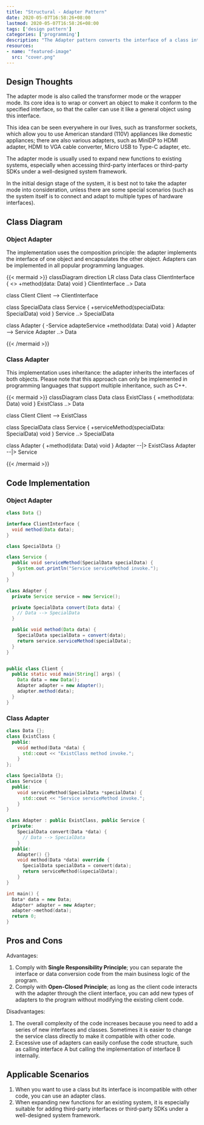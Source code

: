 ```yaml
---
title: "Structural - Adapter Pattern"
date: 2020-05-07T16:58:26+08:00
lastmod: 2020-05-07T16:58:26+08:00
tags: ['design pattern']
categories: ['programming']
description: "The Adapter pattern converts the interface of a class into another interface that the client expects. The adapter allows classes with incompatible interfaces to work together seamlessly. Object adapters use composition, and class adapters use multiple inheritance."
resources:
- name: "featured-image"
  src: "cover.png"
---
```

<!--more-->
## Design Thoughts
The adapter mode is also called the transformer mode or the wrapper mode. Its core idea is to wrap or convert an object to make it conform to the specified interface, so that the caller can use it like a general object using this interface.

This idea can be seen everywhere in our lives, such as transformer sockets, which allow you to use American standard (110V) appliances like domestic appliances; there are also various adapters, such as MiniDP to HDMI adapter, HDMI to VGA cable converter, Micro USB to Type-C adapter, etc.

The adapter mode is usually used to expand new functions to existing systems, especially when accessing third-party interfaces or third-party SDKs under a well-designed system framework.

In the initial design stage of the system, it is best not to take the adapter mode into consideration, unless there are some special scenarios (such as the system itself is to connect and adapt to multiple types of hardware interfaces).

## Class Diagram
### Object Adapter
The implementation uses the composition principle: the adapter implements the interface of one object and encapsulates the other object. Adapters can be implemented in all popular programming languages.

{{< mermaid >}}
classDiagram
  direction LR
  class Data
  class ClientInterface {
    <<interface>>
    +method(data: Data) void
  }
  ClientInterface ..> Data

  class Client
  Client --> ClientInterface

  class SpecialData
  class Service {
    +serviceMethod(specialData: SpecialData) void
  }
  Service ..> SpecialData

  class Adapter {
    -Service adapteService
    +method(data: Data) void
  }
  Adapter --> Service
  Adapter ..> Data

{{< /mermaid >}}

### Class Adapter
This implementation uses inheritance: the adapter inherits the interfaces of both objects. Please note that this approach can only be implemented in programming languages ​​that support multiple inheritance, such as C++.

{{< mermaid >}}
classDiagram
  class Data
  class ExistClass {
    +method(data: Data) void
  }
  ExistClass ..> Data

  class Client
  Client --> ExistClass

  class SpecialData
  class Service {
    +serviceMethod(specialData: SpecialData) void
  }
  Service ..> SpecialData

  class Adapter {
    +method(data: Data) void
  }
  Adapter --|> ExistClass
  Adapter --|> Service

{{< /mermaid >}}

## Code Implementation
### Object Adapter
```java
class Data {}

interface ClientInterface {
  void method(Data data);
}

class SpecialData {}

class Service {
  public void serviceMethod(SpecialData specialData) {
    System.out.println("Service serviceMethod invoke.");
  }
}

class Adapter {
  private Service service = new Service();

  private SpecialData convert(Data data) {
    // Data --> SpecialData
  }

  public void method(Data data) {
    SpecialData specialData = convert(data);
    return service.serviceMethod(specialData);
  }
}


public class Client {
  public static void main(String[] args) {
    Data data = new Data();
    Adapter adapter = new Adapter();
    adapter.method(data);
  }
}
```

### Class Adapter
```c++
class Data {};
class ExistClass {
  public:
    void method(Data *data) {
      std::cout << "ExistClass method invoke.";
    }
};

class SpecialData {};
class Service {
  public:
    void serviceMethod(SpecialData *specialData) {
      std::cout << "Service serviceMethod invoke.";
    }
}

class Adapter : public ExistClass, public Service {
  private:
    SpecialData convert(Data *data) {
      // Data --> SpecialData
    }
  public:
    Adapter() {}
    void method(Data *data) override {
      SpecialData specialData = convert(data);
      return serviceMethod(&specialData);
    }
}

int main() {
  Data* data = new Data;
  Adapter* adapter = new Adapter;
  adapter->method(data);
  return 0;
}

```

## Pros and Cons
Advantages:
1. Comply with **Single Responsibility Principle**; you can separate the interface or data conversion code from the main business logic of the program.
2. Comply with **Open-Closed Principle**; as long as the client code interacts with the adapter through the client interface, you can add new types of adapters to the program without modifying the existing client code.

Disadvantages:
1. The overall complexity of the code increases because you need to add a series of new interfaces and classes. Sometimes it is easier to change the service class directly to make it compatible with other code.
2. Excessive use of adapters can easily confuse the code structure, such as calling interface A but calling the implementation of interface B internally.

## Applicable Scenarios
1. When you want to use a class but its interface is incompatible with other code, you can use an adapter class.
2. When expanding new functions for an existing system, it is especially suitable for adding third-party interfaces or third-party SDKs under a well-designed system framework.
